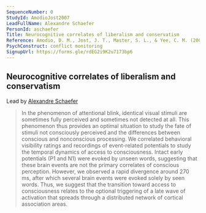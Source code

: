 ```yaml
---
SequenceNumber: 0
StudyId: AmodioJost2007 
LeadFullName: Alexandre Schaefer
PersonId: aschaefer
Title: Neurocognitive correlates of liberalism and conservatism
Reference: Amodio, D. M., Jost, J. T., Master, S. L., & Yee, C. M. (2007). Neurocognitive correlates of liberalism and conservatism. Nature Neuroscience, 10(10), 1246–1247. https://doi.org/10.1038/nn1979
PsychConstruct: conflict monitoring
SignupUrl: https://forms.gle/rdEG2i9K2u7173bp6
---
```



## <a name="AmodioJost2007 "> Neurocognitive correlates of liberalism and conservatism


Lead by [Alexandre Schaefer](/people/#aschaefer)


> In the phenomenon of attentional blink, identical visual stimuli are sometimes fully perceived and sometimes not detected at all. This phenomenon thus provides an optimal situation to study the fate of stimuli not consciously perceived and the differences between conscious and nonconscious processing. We correlated behavioral visibility ratings and recordings of event-related potentials to study the temporal dynamics of access to consciousness. Intact early potentials (P1 and N1) were evoked by unseen words, suggesting that these brain events are not the primary correlates of conscious perception. However, we observed a rapid divergence around 270 ms, after which several brain events were evoked solely by seen words. Thus, we suggest that the transition toward access to consciousness relates to the optional triggering of a late wave of activation that spreads through a distributed network of cortical association areas.